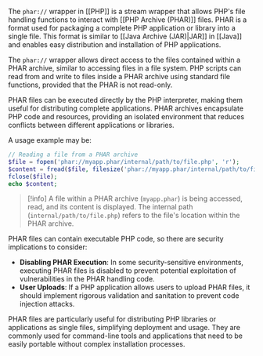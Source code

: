 The `phar://` wrapper in [[PHP]] is a stream wrapper that allows PHP's file handling functions to interact with [[PHP Archive (PHAR)]] files. PHAR is a format used for packaging a complete PHP application or library into a single file. This format is similar to [[Java Archive (JAR)|JAR]] in [[Java]] and enables easy distribution and installation of PHP applications.

The `phar://` wrapper allows direct access to the files contained within a PHAR archive, similar to accessing files in a file system. PHP scripts can read from and write to files inside a PHAR archive using standard file functions, provided that the PHAR is not read-only.

PHAR files can be executed directly by the PHP interpreter, making them useful for distributing complete applications. PHAR archives encapsulate PHP code and resources, providing an isolated environment that reduces conflicts between different applications or libraries.

A usage example may be:

```php
// Reading a file from a PHAR archive
$file = fopen('phar://myapp.phar/internal/path/to/file.php', 'r');
$content = fread($file, filesize('phar://myapp.phar/internal/path/to/file.php'));
fclose($file);
echo $content;
```

>[!info]
>A file within a PHAR archive (`myapp.phar`) is being accessed, read, and its content is displayed. The internal path (`internal/path/to/file.php`) refers to the file's location within the PHAR archive.

PHAR files can contain executable PHP code, so there are security implications to consider:

- **Disabling PHAR Execution**: In some security-sensitive environments, executing PHAR files is disabled to prevent potential exploitation of vulnerabilities in the PHAR handling code.
- **User Uploads**: If a PHP application allows users to upload PHAR files, it should implement rigorous validation and sanitation to prevent code injection attacks.

PHAR files are particularly useful for distributing PHP libraries or applications as single files, simplifying deployment and usage. They are commonly used for command-line tools and applications that need to be easily portable without complex installation processes.